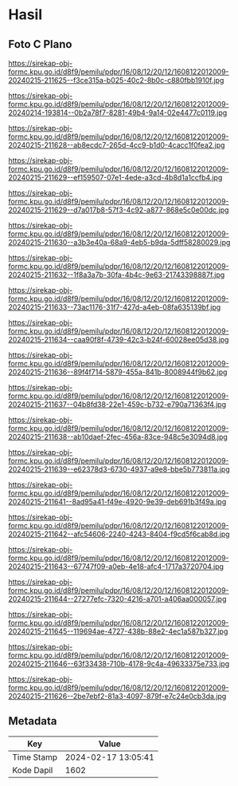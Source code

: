 # Hasil

## Foto C Plano

https://sirekap-obj-formc.kpu.go.id/d8f9/pemilu/pdpr/16/08/12/20/12/1608122012009-20240215-211625--f3ce315a-b025-40c2-8b0c-c880fbb1910f.jpg

https://sirekap-obj-formc.kpu.go.id/d8f9/pemilu/pdpr/16/08/12/20/12/1608122012009-20240214-193814--0b2a78f7-8281-49b4-9a14-02e4477c0119.jpg

https://sirekap-obj-formc.kpu.go.id/d8f9/pemilu/pdpr/16/08/12/20/12/1608122012009-20240215-211628--ab8ecdc7-265d-4cc9-b1d0-4cacc1f0fea2.jpg

https://sirekap-obj-formc.kpu.go.id/d8f9/pemilu/pdpr/16/08/12/20/12/1608122012009-20240215-211629--ef159507-07e1-4ede-a3cd-4b8d1a1ccfb4.jpg

https://sirekap-obj-formc.kpu.go.id/d8f9/pemilu/pdpr/16/08/12/20/12/1608122012009-20240215-211629--d7a017b8-57f3-4c92-a877-868e5c0e00dc.jpg

https://sirekap-obj-formc.kpu.go.id/d8f9/pemilu/pdpr/16/08/12/20/12/1608122012009-20240215-211630--a3b3e40a-68a9-4eb5-b9da-5dff58280029.jpg

https://sirekap-obj-formc.kpu.go.id/d8f9/pemilu/pdpr/16/08/12/20/12/1608122012009-20240215-211632--1f8a3a7b-30fa-4b4c-9e63-21743398887f.jpg

https://sirekap-obj-formc.kpu.go.id/d8f9/pemilu/pdpr/16/08/12/20/12/1608122012009-20240215-211633--73ac1176-31f7-427d-a4eb-08fa635139bf.jpg

https://sirekap-obj-formc.kpu.go.id/d8f9/pemilu/pdpr/16/08/12/20/12/1608122012009-20240215-211634--caa90f8f-4739-42c3-b24f-60028ee05d38.jpg

https://sirekap-obj-formc.kpu.go.id/d8f9/pemilu/pdpr/16/08/12/20/12/1608122012009-20240215-211636--89f4f714-5879-455a-841b-8008944f9b62.jpg

https://sirekap-obj-formc.kpu.go.id/d8f9/pemilu/pdpr/16/08/12/20/12/1608122012009-20240215-211637--04b8fd38-22e1-459c-b732-e790a71363f4.jpg

https://sirekap-obj-formc.kpu.go.id/d8f9/pemilu/pdpr/16/08/12/20/12/1608122012009-20240215-211638--ab10daef-2fec-456a-83ce-948c5e3094d8.jpg

https://sirekap-obj-formc.kpu.go.id/d8f9/pemilu/pdpr/16/08/12/20/12/1608122012009-20240215-211639--e62378d3-6730-4937-a9e8-bbe5b773811a.jpg

https://sirekap-obj-formc.kpu.go.id/d8f9/pemilu/pdpr/16/08/12/20/12/1608122012009-20240215-211641--8ad95a41-f49e-4920-9e39-deb691b3f49a.jpg

https://sirekap-obj-formc.kpu.go.id/d8f9/pemilu/pdpr/16/08/12/20/12/1608122012009-20240215-211642--afc54606-2240-4243-8404-f9cd5f6cab8d.jpg

https://sirekap-obj-formc.kpu.go.id/d8f9/pemilu/pdpr/16/08/12/20/12/1608122012009-20240215-211643--67747f09-a0eb-4e18-afc4-1717a3720704.jpg

https://sirekap-obj-formc.kpu.go.id/d8f9/pemilu/pdpr/16/08/12/20/12/1608122012009-20240215-211644--27277efc-7320-4216-a701-a406aa000057.jpg

https://sirekap-obj-formc.kpu.go.id/d8f9/pemilu/pdpr/16/08/12/20/12/1608122012009-20240215-211645--119694ae-4727-438b-88e2-4ec1a587b327.jpg

https://sirekap-obj-formc.kpu.go.id/d8f9/pemilu/pdpr/16/08/12/20/12/1608122012009-20240215-211646--63f33438-710b-4178-9c4a-49633375e733.jpg

https://sirekap-obj-formc.kpu.go.id/d8f9/pemilu/pdpr/16/08/12/20/12/1608122012009-20240215-211626--2be7ebf2-81a3-4097-879f-e7c24e0cb3da.jpg


## Metadata

| Key        | Value               |
| ---------- | ------------------- |
| Time Stamp | 2024-02-17 13:05:41 |
| Kode Dapil | 1602                |



